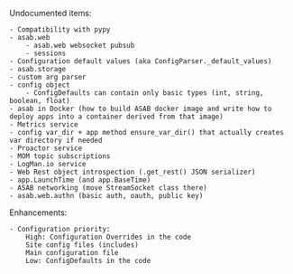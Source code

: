 Undocumented items:
	
	- Compatibility with pypy
	- asab.web
		- asab.web websocket pubsub
		- sessions
	- Configuration default values (aka ConfigParser._default_values)
	- asab.storage
	- custom arg parser
	- config object
		- ConfigDefaults can contain only basic types (int, string, boolean, float)
	- asab in Docker (how to build ASAB docker image and write how to deploy apps into a container derived from that image)
	- Metrics service
	- config var_dir + app method ensure_var_dir() that actually creates var directory if needed
	- Proactor service
	- MOM topic subscriptions
	- LogMan.io service
	- Web Rest object introspection (.get_rest() JSON serializer)
	- app.LaunchTime (and app.BaseTime)
	- ASAB networking (move StreamSocket class there)
	- asab.web.authn (basic auth, oauth, public key)

Enhancements:

    - Configuration priority:
    	High: Configuration Overrides in the code
    	Site config files (includes)
    	Main configuration file
    	Low: ConfigDefaults in the code

